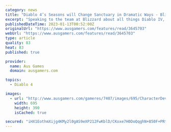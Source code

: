 ```yaml
---
category: news
title: "Diablo 4’s Seasons will Change Sanctuary in Dramatic Ways - Blizzard Interview"
excerpt: "Speaking to the team at Blizzard about all things Diablo IV, we got confirmation that the team is planning some pretty epic stuff for its post-launch Seasons. The long-awaited Diablo IV from Blizzard ..."
publishedDateTime: 2023-01-13T00:52:00Z
originalUrl: "https://www.ausgamers.com/features/read/3645703"
webUrl: "https://www.ausgamers.com/features/read/3645703"
type: article
quality: 83
heat: 83
published: true

provider:
  name: Aus Games
  domain: ausgamers.com

topics:
  - Diablo 4

images:
  - url: "http://www.ausgamers.com/gameres/7407/images/695/CharacterDevelopment_Campfire_001.jpg"
    width: 695
    height: 390
    isCached: true

secured: "iHX1EothmXijg4KMy2l0gAS9eXP212FwKblD/CKoxe7H0DoQqghN+850F+PRtAhREfAM5F20QDjafWhFP8boJfCsPtiBtBBLGGstCNa9C8PyQwb8i7w7v4e2b8EvgRIDM2hj2ct3B4THFhSiJ/iVe7n1tSPTbHzk0lVHBHhznAeGUiYzcvR0qVW9y2whs9dZDyYNCZXaTBqVPSuMSoF5GI+dp4smtbxOiw40vxUjOZKJT8xjoA4br6rnO2QvRsSc/GVJ217qw/DqoXKrxoIKtApHY+mtYDWTbHlfulK5qilz4r7/OtDE7QYfnt4pmg0tbE4uzJSJ21j9RZIwM4KhbFDt4C36+R3g76DQ515aP6w=;sWxYGxmpN8DIiN6l0VfUpA=="
---
```


